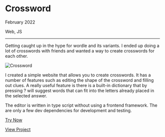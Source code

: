 # Crossword

February 2022

Web, JS

---
Getting caught up in the hype for wordle and its variants. I ended up doing a lot of crosswords with friends and wanted a way to create crosswords for each other.

![Crossword](/assets/images/crossword.png)


I created a simple website that allows you to create crosswords. It has a number of features such as editing the shape of the crossword and filling out clues. A really useful feature is there is a built-in dictionary that by pressing ? will suggest words that can fit into the letters already placed in the selected answer.

The editor is written in type script without using a frontend framework. The are only a few dev dependencies for development and testing.

[Try Now](https://crossword-7326e.web.app/)

[View Project](https://github.com/RuairidhWilliamson/crossword)

